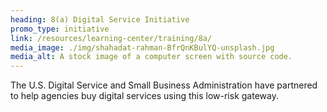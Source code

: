 ```yaml
---
heading: 8(a) Digital Service Initiative
promo_type: initiative
link: /resources/learning-center/training/8a/
media_image: ./img/shahadat-rahman-BfrQnKBulYQ-unsplash.jpg
media_alt: A stock image of a computer screen with source code.
---
```


The U.S. Digital Service and Small Business Administration have partnered to help agencies buy digital services using this low-risk gateway.
